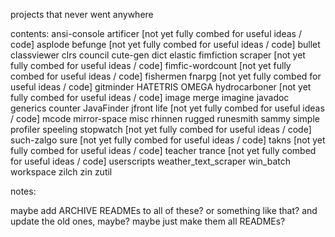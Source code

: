 projects that never went anywhere

contents:
	ansi-console
	artificer            [not yet fully combed for useful ideas / code]
	asplode
	befunge              [not yet fully combed for useful ideas / code]
	bullet
	classviewer
	clrs
	council
	cute-gen
	dict
	elastic
	fimfiction scraper   [not yet fully combed for useful ideas / code]
	fimfic-wordcount     [not yet fully combed for useful ideas / code]
	fishermen
	fnarpg               [not yet fully combed for useful ideas / code]
	gitminder
	HATETRIS OMEGA
	hydrocarboner        [not yet fully combed for useful ideas / code]
	image merge
	imagine
	javadoc generics counter
	JavaFinder
	jfront
	life                 [not yet fully combed for useful ideas / code]
	mcode
	mirror-space
	misc
	rhinnen
	rugged
	runesmith
	sammy
	simple profiler
	speeling
	stopwatch            [not yet fully combed for useful ideas / code]
	such-zalgo
	sure                 [not yet fully combed for useful ideas / code]
	takns                [not yet fully combed for useful ideas / code]
	teacher
	trance               [not yet fully combed for useful ideas / code]
	userscripts
	weather_text_scraper
	win_batch
	workspace
	zilch
	zin
	zutil

notes:

maybe add ARCHIVE READMEs to all of these? or something like that? and update the old ones, maybe? maybe just make them all READMEs?